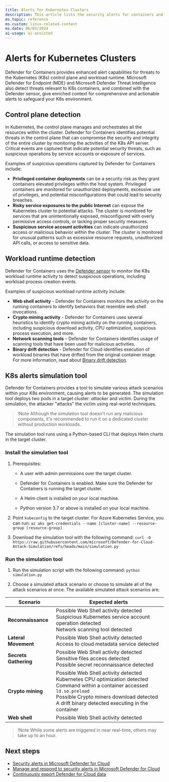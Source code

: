 ```yaml
---
title: Alerts for Kubernetes Clusters
description: This article lists the security alerts for containers and Kubernetes clusters visible in Microsoft Defender for Cloud.
ms.topic: reference
ms.custom: linux-related-content
ms.date: 06/03/2024
ai-usage: ai-assisted
---
```


# Alerts for Kubernetes Clusters

Defender for Containers provides enhanced alert capabilities for threats to the Kubernetes (K8s) control plane and workload runtime. Microsoft Defender for Endpoint (MDE) and Microsoft Defender Threat Intelligence also detect threats relevant to K8s containers, and combined with the Defender sensor, give enriched context for comprehensive and actionable alerts to safeguard your K8s environment.

## Control plane detection

In Kubernetes, the control plane manages and orchestrates all the resources within the cluster. Defender for Containers identifies potential threats in the control plane that can compromise the security and integrity of the entire cluster by monitoring the activities of the K8s API server. Critical events are captured that indicate potential security threats, such as suspicious operations by service accounts or exposure of services.

Examples of suspicious operations captured by Defender for Containers include:

* **Privileged container deployments** can be a security risk as they grant containers elevated privileges within the host system. Privileged containers are monitored for unauthorized deployments, excessive use of privileges, and potential misconfigurations that could lead to security breaches.
* **Risky service exposures to the public Internet** can expose the Kubernetes cluster to potential attacks. The cluster is monitored for services that are unintentionally exposed, misconfigured with overly permissive access controls, or lacking proper security measures.
* **Suspicious service account activities** can indicate unauthorized access or malicious behavior within the cluster. The cluster is monitored for unusual patterns such as excessive resource requests, unauthorized API calls, or access to sensitive data.

## Workload runtime detection

Defender for Containers uses the [Defender sensor](defender-for-containers-introduction.md#run-time-protection-for-kubernetes-nodes-and-clusters) to monitor the K8s workload runtime activity to detect suspicious operations, including workload process creation events.

Examples of suspicious workload runtime activity include:

* **Web shell activity** - Defender for Containers monitors the activity on the running containers to identify behaviors that resemble web shell invocations.
* **Crypto mining activity** - Defender for Containers uses several heuristics to identify crypto mining activity on the running containers, including suspicious download activity, CPU optimization, suspicious process execution, and more.
* **Network scanning tools** – Defender for Containers identifies usage of scanning tools that have been used for malicious activities.
* **Binary drift detection** - Defender for Cloud identifies execution of workload binaries that have drifted from the original container image. For more information, read about [Binary drift detection](binary-drift-detection.md).

## K8s alerts simulation tool

Defender for Containers provides a tool to simulate various attack scenarios within your K8s environment, causing alerts to be generated. The simulation tool deploys two pods in a target cluster: *attacker* and *victim*. During the simulation, the attacker "attacks" the victim using real-world techniques.

> !Note
> Although the simulation tool doesn't run any malicious components, it's recommended to run it on a dedicated cluster without production workloads.

The simulation tool runs using a Python-based CLI that deploys Helm charts in the target cluster.

### Install the simulation tool

1. Prerequisites:

   * A user with admin permissions over the target cluster.

   * Defender for Containers is enabled. Make sure the Defender for Containers is running the target cluster.

   * A Helm client is installed on your local machine.

   * Python version 3.7 or above is installed on your local machine.

1. Point `kubeconfig` to the target cluster. For Azure Kubernetes Service, you can run:
    `az aks get-credentials --name [cluster-name] --resource-group [resource-group]`

1. Download the simulation tool with the following command:
    `curl -O https://raw.githubusercontent.com/microsoft/Defender-for-Cloud-Attack-Simulation/refs/heads/main/simulation.py`

### Run the simulation tool

1. Run the simulation script with the following command:
    `python simulation.py`

2. Choose a simulated attack scenario or choose to simulate all of the attack scenarios at once. The available simulated attack scenarios are:
    
| Scenario | Expected alerts |
|--|--|
| **Reconnaissance** | Possible Web Shell activity detected <br/> Suspicious Kubernetes service account operation detected <br/> Network scanning tool detected  |
| **Lateral Movement** | Possible Web Shell activity detected <br/> Access to cloud metadata service detected  |
| **Secrets Gathering** | Possible Web Shell activity detected <br/> Sensitive files access detected <br/> Possible secret reconnaissance detected  |
| **Crypto mining** | Possible Web Shell activity detected <br/> Kubernetes CPU optimization detected <br/> Command within a container accessed `ld.so.preload` <br/> Possible Crypto miners download detected <br/> A drift binary detected executing in the container |
| **Web shell** | Possible Web Shell activity detected|

> !Note
> While some alerts are triggered in near real-time, others may take up to an hour.

## Next steps

- [Security alerts in Microsoft Defender for Cloud](alerts-overview.md)
- [Manage and respond to security alerts in Microsoft Defender for Cloud](managing-and-responding-alerts.yml)
- [Continuously export Defender for Cloud data](continuous-export.md)

